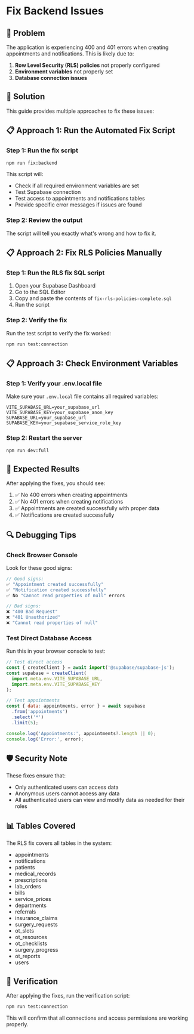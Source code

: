# Fix Backend Issues

## 🚨 Problem

The application is experiencing 400 and 401 errors when creating appointments and notifications. This is likely due to:

1. **Row Level Security (RLS) policies** not properly configured
2. **Environment variables** not properly set
3. **Database connection issues**

## 🔧 Solution

This guide provides multiple approaches to fix these issues:

## 📋 Approach 1: Run the Automated Fix Script

### Step 1: Run the fix script

```bash
npm run fix:backend
```

This script will:
- Check if all required environment variables are set
- Test Supabase connection
- Test access to appointments and notifications tables
- Provide specific error messages if issues are found

### Step 2: Review the output

The script will tell you exactly what's wrong and how to fix it.

## 📋 Approach 2: Fix RLS Policies Manually

### Step 1: Run the RLS fix SQL script

1. Open your Supabase Dashboard
2. Go to the SQL Editor
3. Copy and paste the contents of `fix-rls-policies-complete.sql`
4. Run the script

### Step 2: Verify the fix

Run the test script to verify the fix worked:

```bash
npm run test:connection
```

## 📋 Approach 3: Check Environment Variables

### Step 1: Verify your .env.local file

Make sure your `.env.local` file contains all required variables:

```env
VITE_SUPABASE_URL=your_supabase_url
VITE_SUPABASE_KEY=your_supabase_anon_key
SUPABASE_URL=your_supabase_url
SUPABASE_KEY=your_supabase_service_role_key
```

### Step 2: Restart the server

```bash
npm run dev:full
```

## 🎯 Expected Results

After applying the fixes, you should see:

1. ✅ No 400 errors when creating appointments
2. ✅ No 401 errors when creating notifications
3. ✅ Appointments are created successfully with proper data
4. ✅ Notifications are created successfully

## 🔍 Debugging Tips

### Check Browser Console

Look for these good signs:
```javascript
// Good signs:
✅ "Appointment created successfully"
✅ "Notification created successfully"
✅ No "Cannot read properties of null" errors

// Bad signs:
❌ "400 Bad Request"
❌ "401 Unauthorized"
❌ "Cannot read properties of null"
```

### Test Direct Database Access

Run this in your browser console to test:

```javascript
// Test direct access
const { createClient } = await import('@supabase/supabase-js');
const supabase = createClient(
  import.meta.env.VITE_SUPABASE_URL,
  import.meta.env.VITE_SUPABASE_KEY
);

// Test appointments
const { data: appointments, error } = await supabase
  .from('appointments')
  .select('*')
  .limit(5);

console.log('Appointments:', appointments?.length || 0);
console.log('Error:', error);
```

## 🛡️ Security Note

These fixes ensure that:
- Only authenticated users can access data
- Anonymous users cannot access any data
- All authenticated users can view and modify data as needed for their roles

## 📊 Tables Covered

The RLS fix covers all tables in the system:
- appointments
- notifications
- patients
- medical_records
- prescriptions
- lab_orders
- bills
- service_prices
- departments
- referrals
- insurance_claims
- surgery_requests
- ot_slots
- ot_resources
- ot_checklists
- surgery_progress
- ot_reports
- users

## 🔄 Verification

After applying the fixes, run the verification script:

```bash
npm run test:connection
```

This will confirm that all connections and access permissions are working properly.